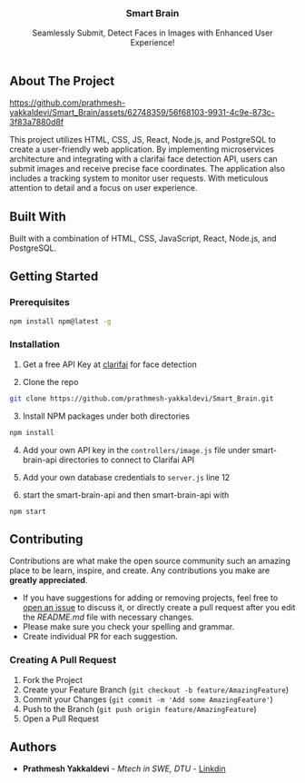<br/>
<p align="center">
  <h3 align="center">Smart Brain</h3>

  <p align="center">
    Seamlessly Submit, Detect Faces in Images with Enhanced User Experience!
    <br/>
    <br/>
  </p>
</p>


## About The Project

https://github.com/prathmesh-yakkaldevi/Smart_Brain/assets/62748359/56f68103-9931-4c9e-873c-3f83a7880d8f

This project utilizes HTML, CSS, JS, React, Node.js, and PostgreSQL to create a user-friendly web application. By implementing microservices architecture and integrating with a clarifai face detection API, users can submit images and receive precise face coordinates. The application also includes a tracking system to monitor user requests. With meticulous attention to detail and a focus on user experience.

## Built With

Built with a combination of HTML, CSS, JavaScript, React, Node.js, and PostgreSQL.

## Getting Started


### Prerequisites

```sh
npm install npm@latest -g
```

### Installation

1. Get a free API Key at [clarifai](https://clarifai.com/) for face detection

2. Clone the repo

```sh
git clone https://github.com/prathmesh-yakkaldevi/Smart_Brain.git
```

3. Install NPM packages under both directories

```sh
npm install
```

4. Add your own API key in the `controllers/image.js` file under smart-brain-api directories to connect to Clarifai API

5. Add your own database credentials to `server.js` line 12

6. start the smart-brain-api and then smart-brain-api with
```
npm start
```

## Contributing

Contributions are what make the open source community such an amazing place to be learn, inspire, and create. Any contributions you make are **greatly appreciated**.
* If you have suggestions for adding or removing projects, feel free to [open an issue](https://github.com/prathmesh-yakkaldevi/Smart_Brain/issues/new) to discuss it, or directly create a pull request after you edit the *README.md* file with necessary changes.
* Please make sure you check your spelling and grammar.
* Create individual PR for each suggestion.

### Creating A Pull Request

1. Fork the Project
2. Create your Feature Branch (`git checkout -b feature/AmazingFeature`)
3. Commit your Changes (`git commit -m 'Add some AmazingFeature'`)
4. Push to the Branch (`git push origin feature/AmazingFeature`)
5. Open a Pull Request

## Authors

* **Prathmesh Yakkaldevi** - *Mtech in SWE, DTU* - [Linkdin](https://www.linkedin.com/in/prathmesh-yakkaldevi/)
